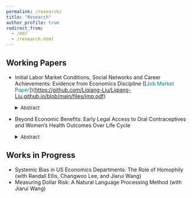 ```yaml
---
permalink: /research/
title: "Research"
author_profile: true
redirect_from: 
  - /md/
  - /research.html
---
```




## Working Papers 
* Initial Labor Market Conditions, Social Networks and Career Achievements: Evidence from Economics Discipline ([<span style="color:teal">Job Market Paper</span>])(https://github.com/Liqiang-Liu/Liqiang-Liu.github.io/blob/main/files/jmp.pdf)
  <details>
  <summary><font size="2">Abstract</font></summary>
  <font size="2">This paper studies the impacts of initial labor market conditions on young economists' early-career co-authorship networks and academic achievements. The identification leverages the plausibly exogenous variation in labor market conditions at initial entry instrumented by the unemployment rates of the predicted year of graduation. Using our three novel datasets (PhD Candidate, Top5 Co-authorship Network, and NBER Affiliated Scholar), we find that economists graduating during periods of elevated unemployment rates demonstrate expanded social networks and increased research output; however, the impact on research output diminishes after the fifth year following graduation. Furthermore, our findings suggest that recession economists who are male and non-US citizens encounter reduced probabilities of securing tenure positions at prestigious academic institutions. Additionally, our analysis of heterogeneity suggests that the effects of adverse initial labor market conditions are primarily driven by economists who are white, male, non-US citizens, and graduating from tier 1 schools. We also explore the mechanisms underlying the effect of initial labor market conditions. The findings suggest that the increased extrinsic motivation may enhance social networks and research output during the initial four years, the anticipated attainment of tenure and the pursuit of post-doctoral positions may partially explain the reversal of impact in later years, and non-research factors may explain the diminished likelihood of achieving tenure at prestigious academic institutions.</font>
  </details>

* Beyond Economic Benefits: Early Legal Access to Oral Contraceptives and Women’s Health Outcomes Over Life Cycle
  <details>
  <summary><font size="2">Abstract</font></summary>
  <font size="2">This paper investigates the effects of early legal access to oral contraceptives on women’s life-cycle health outcomes (e.g., mortality and self-reported disability) using the plausible quasi-experimental design introduced by Goldin and Katz (2002). The identification leverages the cross-state and cross-cohort variation in state consent laws. Utilizing the difference-in-differences approach, our results suggest that early access to the pill reduces women's mortality rates during their 30s and 40s, and the improvement in health is primarily driven by the decline in mortality rate caused by cancer, diabetes, heart disease, and cerebrovascular disease. Also, we find that women who would have had early access to the pill are, on average, more likely to have self-reported physical disability during their late 50s and 60s. Additionally, our analysis reveals that non-white women experience greater benefits from early pill access. Our mechanism analysis identifies four potential channels: early access to the pill (1) rises in college completion, (2) increases (decreases) in oral contraceptive-related mortality, (3) increases (decreases) in health behavior measures, and (4) enhances life expectancy.</font>
  </details>

## Works in Progress
* Systemic Bias in US Economics Departments: The Role of Homophily (with Randall Ellis, Changwoo Lee, and Jiarui Wang)
* Measuring Dollar Risk: A Natural Language Processing Method (with Jiarui Wang)

